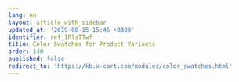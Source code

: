```yaml
---
lang: en
layout: article_with_sidebar
updated_at: '2019-08-15 15:45 +0300'
identifier: ref_1RlsTTwf
title: Color Swatches for Product Variants
order: 140
published: false
redirect_to: 'https://kb.x-cart.com/modules/color_swatches.html'
---
```

